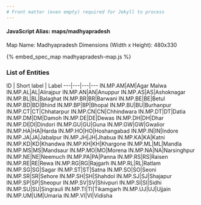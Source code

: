 ```yaml
---
# Front matter (even empty) required for Jekyll to process
---
```


#### JavaScript Alias: maps/madhyapradesh

Map Name: Madhyapradesh
Dimensions (Width x Height): 480x330



{% embed_spec_map madhyapradesh-map.js %}

### List of Entities

ID | Short label | Label
---|---|---|---
IN.MP.AM|AM|Agar Malwa
IN.MP.AL|AL|Alirajpur
IN.MP.AN|AN|Anuppur
IN.MP.AS|AS|Ashoknagar
IN.MP.BL|BL|Balaghat
IN.MP.BR|BR|Barwani
IN.MP.BE|BE|Betul
IN.MP.BD|BD|Bhind
IN.MP.BP|BP|Bhopal
IN.MP.BU|BU|Burhanpur
IN.MP.CT|CT|Chhatarpur
IN.MP.CN|CN|Chhindwara
IN.MP.DT|DT|Datia
IN.MP.DM|DM|Damoh
IN.MP.DE|DE|Dewas
IN.MP.DH|DH|Dhar
IN.MP.DI|DI|Dindori
IN.MP.GU|GU|Guna
IN.MP.GW|GW|Gwalior
IN.MP.HA|HA|Harda
IN.MP.HO|HO|Hoshangabad
IN.MP.IN|IN|Indore
IN.MP.JA|JA|Jabalpur
IN.MP.JH|JH|Jhabua
IN.MP.KA|KA|Katni
IN.MP.KD|KD|Khandwa
IN.MP.KH|KH|Khargone
IN.MP.ML|ML|Mandla
IN.MP.MS|MS|Mandsaur
IN.MP.MO|MO|Morena
IN.MP.NA|NA|Narsinghpur
IN.MP.NE|NE|Neemuch
IN.MP.PA|PA|Panna
IN.MP.RS|RS|Raisen
IN.MP.RE|RE|Rewa
IN.MP.RG|RG|Rajgarh
IN.MP.RL|RL|Ratlam
IN.MP.SG|SG|Sagar
IN.MP.ST|ST|Satna
IN.MP.SO|SO|Seoni
IN.MP.SR|SR|Sehore
IN.MP.SH|SH|Shahdol
IN.MP.SJ|SJ|Shajapur
IN.MP.SP|SP|Sheopur
IN.MP.SV|SV|Shivpuri
IN.MP.SI|SI|Sidhi
IN.MP.SU|SU|Singrauli
IN.MP.TI|TI|Tikamgarh
IN.MP.UJ|UJ|Ujjain
IN.MP.UM|UM|Umaria
IN.MP.VI|VI|Vidisha